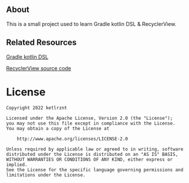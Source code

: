 ## About

This is a small project used to learn Gradle kotlin DSL & RecyclerView.


## Related Resources

[Gradle kotlin DSL](https://docs.gradle.org/current/userguide/kotlin_dsl.html)

[RecyclerView source code](https://android.googlesource.com/platform/frameworks/support/+/refs/heads/androidx-master-dev/recyclerview/recyclerview/src/main/java/androidx/recyclerview/widget/RecyclerView.java)

# License

~~~
Copyright 2022 ketlrznt

Licensed under the Apache License, Version 2.0 (the "License");
you may not use this file except in compliance with the License.
You may obtain a copy of the License at

    http://www.apache.org/licenses/LICENSE-2.0

Unless required by applicable law or agreed to in writing, software
distributed under the License is distributed on an "AS IS" BASIS,
WITHOUT WARRANTIES OR CONDITIONS OF ANY KIND, either express or implied.
See the License for the specific language governing permissions and
limitations under the License.
~~~
